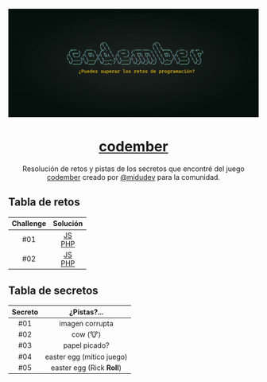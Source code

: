 <div align="center">

![Codember](./images/codember.webp)

# [codember](https://codember.dev)

Resolución de retos y pistas de los secretos que encontré del juego [codember](https://codember.dev/) creado por [@midudev](https://github.com/midudev/) para la comunidad.

</div>

## Tabla de retos

|  Challenge  |               Solución                                                    |
| :---------: | :-----------------------------------------------------------------------: |
|     #01     | [JS](challenge01/js/index.js)<br/>[PHP](challenge01/php/index.php)
|     #02    | [JS](challenge02/js/index.js)<br/>[PHP](challenge02/php/index.php)  |

## Tabla de secretos

|  Secreto   |               ¿Pistas?...                                                    |
| :---------: | :-----------------------------------------------------------------------: |
|     #01     | imagen corrupta 
|     #02    | cow (🐮)      |
|     #03    | papel picado?      |
|     #04  | easter egg (mítico juego)      |
|     #05  | easter egg (Rick **Roll**)      |